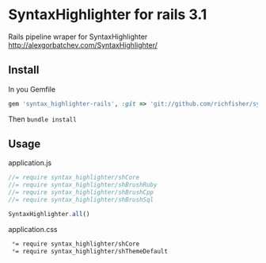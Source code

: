 # SyntaxHighlighter for rails 3.1

Rails pipeline wraper for SyntaxHighlighter http://alexgorbatchev.com/SyntaxHighlighter/

## Install

In you Gemfile

```ruby
gem 'syntax_highlighter-rails', :git => 'git://github.com/richfisher/syntax_highlighter-rails.git'
```

Then `bundle install`

## Usage

application.js

```javascript
//= require syntax_highlighter/shCore
//= require syntax_highlighter/shBrushRuby
//= require syntax_highlighter/shBrushCpp
//= require syntax_highlighter/shBrushSql

SyntaxHighlighter.all()
```

application.css

```css
 *= require syntax_highlighter/shCore
 *= require syntax_highlighter/shThemeDefault
```
